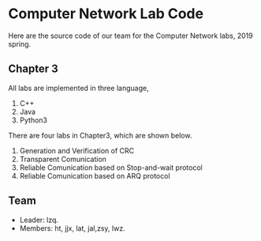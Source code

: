 # Computer Network Lab Code

Here are the source code of our team for the Computer Network labs, 2019 spring.

## Chapter 3

All labs are implemented in three language,

1. C++
2. Java
3. Python3

There are four labs in Chapter3, which are shown below.

1. Generation and Verification of CRC
2. Transparent Comunication
3. Reliable Comunication based on Stop-and-wait protocol
4. Reliable Comunication based on ARQ protocol

## Team

- Leader: lzq.
- Members: ht, jjx, lat, jal,zsy, lwz.





  